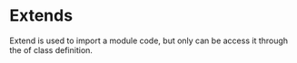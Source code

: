 # Extends

Extend is used to import a module code, but only can be access it through the of class definition.

